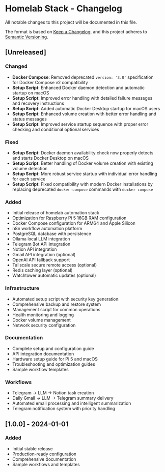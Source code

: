 # Homelab Stack - Changelog

All notable changes to this project will be documented in this file.

The format is based on [Keep a Changelog](https://keepachangelog.com/en/1.0.0/),
and this project adheres to [Semantic Versioning](https://semver.org/spec/v2.0.0.html).

## [Unreleased]

### Changed

- **Docker Compose**: Removed deprecated `version: '3.8'` specification for Docker Compose v2 compatibility
- **Setup Script**: Enhanced Docker daemon detection and automatic startup on macOS
- **Setup Script**: Improved error handling with detailed failure messages and recovery instructions
- **Setup Script**: Added automatic Docker Desktop startup for macOS users
- **Setup Script**: Enhanced volume creation with better error handling and status messages
- **Setup Script**: Improved service startup sequence with proper error checking and conditional optional services

### Fixed

- **Setup Script**: Docker daemon availability check now properly detects and starts Docker Desktop on macOS
- **Setup Script**: Better handling of Docker volume creation with existing volume detection
- **Setup Script**: More robust service startup with individual error handling for each service
- **Setup Script**: Fixed compatibility with modern Docker installations by replacing deprecated `docker-compose` commands with `docker compose`

### Added

- Initial release of homelab automation stack
- Optimization for Raspberry Pi 5 16GB RAM configuration
- Docker Compose configuration for ARM64 and Apple Silicon
- n8n workflow automation platform
- PostgreSQL database with persistence
- Ollama local LLM integration
- Telegram Bot API integration
- Notion API integration
- Gmail API integration (optional)
- OpenAI API fallback support
- Tailscale secure remote access (optional)
- Redis caching layer (optional)
- Watchtower automatic updates (optional)

### Infrastructure

- Automated setup script with security key generation
- Comprehensive backup and restore system
- Management script for common operations
- Health monitoring and logging
- Docker volume management
- Network security configuration

### Documentation

- Complete setup and configuration guide
- API integration documentation
- Hardware setup guide for Pi 5 and macOS
- Troubleshooting and optimization guides
- Sample workflow templates

### Workflows

- Telegram → LLM → Notion task creation
- Daily Gmail → LLM → Telegram summary delivery
- Automated email processing and intelligent summarization
- Telegram notification system with priority handling

## [1.0.0] - 2024-01-01

### Added

- Initial stable release
- Production-ready configuration
- Comprehensive documentation
- Sample workflows and templates
